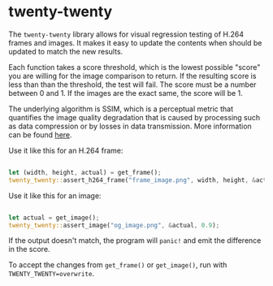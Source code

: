 # twenty-twenty

The `twenty-twenty` library allows for visual regression testing of H.264 frames and images.
It makes it easy to update the contents when should be updated to match the new results.

Each function takes a score threshold, which is the lowest possible "score" you are willing for
the image comparison to return. If the resulting score is less than than the threshold, the test
will fail. The score must be a number between 0 and 1. If the images are the exact same, the
score will be 1.

The underlying algorithm is SSIM, which is a perceptual metric that quantifies the image
quality degradation that is caused by processing such as data compression or by losses in data
transmission. More information can be found [here](https://en.wikipedia.org/wiki/Structural_similarity).

Use it like this for an H.264 frame:

```rust

let (width, height, actual) = get_frame();
twenty_twenty::assert_h264_frame("frame_image.png", width, height, &actual, 0.9);
```
Use it like this for an image:

```rust

let actual = get_image();
twenty_twenty::assert_image("og_image.png", &actual, 0.9);
```

If the output doesn't match, the program will `panic!` and emit the
difference in the score.

To accept the changes from `get_frame()` or `get_image()`, run with `TWENTY_TWENTY=overwrite`.
